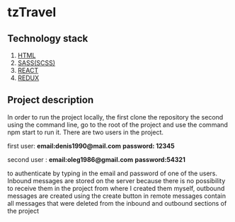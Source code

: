 # tzTravel

<h2>Technology stack</h2>
<ol>
  <li><a href="https://developer.mozilla.org/ru/docs/Learn/HTML/%D0%92%D0%B2%D0%B5%D0%B4%D0%B5%D0%BD%D0%B8%D0%B5_%D0%B2_HTML">HTML</a></li>
  <li><a href="https://sass-scss.ru/guide/">SASS(SCSS)</a></li>
  <li><a href="https://reactjs.org/">REACT</a></li>
  <li><a href="https://redux.js.org/">REDUX</a></li>
</ol>

<h2>Project description</h2>

<p>In order to run the project locally, the first clone the repository the second using the command line, go to the root of the project and use the command npm start to run it.
There are two users in the project.</p> 

<p>first user:
 <b>email:denis1990@mail.com</b>
 <b>password: 12345</b></p>
<p>second user :
 <b>email:oleg1986@gmail.com</b>
 <b>password:54321</b></p>
 
<p>to authenticate by typing in the email and password of one of the users. 
Inbound messages are stored on the server because there is no possibility
to receive them in the project from where I created them myself,
outbound messages are created using the create button in remote messages contain all messages
that were deleted from the inbound and outbound sections of the project</p>
